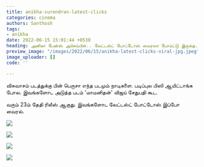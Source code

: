 ```yaml
---
title: anikha-surendran-latest-clicks
categories: cinema
authors: Santhosh
tags:
- anikha
date: 2022-06-15 15:01:44 +0530
heading: அனிகா பேன்ஸ் அசெம்பிள்.. லேட்டஸ்ட் போட்டோஸ் வைரலா போய்ட்டு இருக்கு..!
preview_image: "/images/2022/06/15/anikha-latest-clicks-viral-jpg.jpeg"
image_uploader: []
code: ''

---
```

விசுவாசம் படத்துக்கு பின் பெருசா எந்த படமும் நாடிகளை. படிப்புல பிஸி ஆயிட்டாங்க போல. இவங்களோட அடுத்த படம் 'மாமனிதன்' விஜய் சேதுபதி கூட.

வரும் 23ம் தேதி ரிலீஸ் ஆகுது. இவங்களோட லேட்டஸ்ட் போட்டோஸ் இப்போ வைரல்.

![](/images/2022/06/15/anikha-surendran-4-jpg.jpeg)

![](/images/2022/06/15/anikha-surendran-3-jpg.jpeg)

![](/images/2022/06/15/anikha-surendran-1-jpg.jpeg)

![](/images/2022/06/15/anikha-surendran-2-jpg.jpeg)
